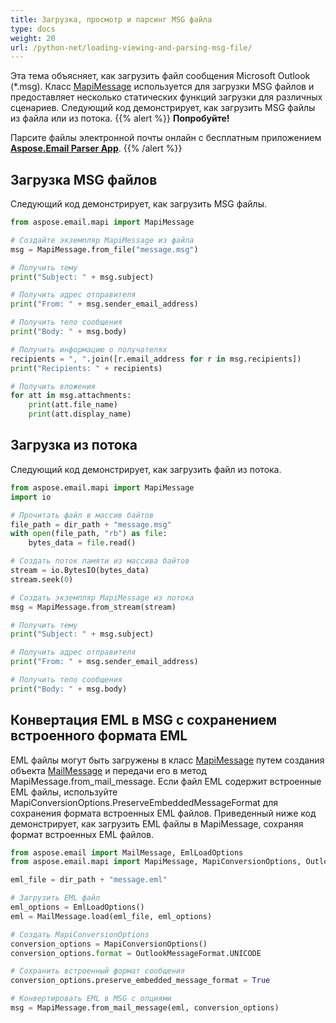 ```yaml
---
title: Загрузка, просмотр и парсинг MSG файла
type: docs
weight: 20
url: /python-net/loading-viewing-and-parsing-msg-file/
---
```



Эта тема объясняет, как загрузить файл сообщения Microsoft Outlook (*.msg). Класс [MapiMessage](https://reference.aspose.com/email/python-net/aspose.email.mapi/mapimessage/) используется для загрузки MSG файлов и предоставляет несколько статических функций загрузки для различных сценариев. Следующий код демонстрирует, как загрузить MSG файлы из файла или из потока.
{{% alert %}}
**Попробуйте!**

Парсите файлы электронной почты онлайн с бесплатным приложением [**Aspose.Email Parser App**](https://products.aspose.app/email/parser).
{{% /alert %}}
## **Загрузка MSG файлов**
Следующий код демонстрирует, как загрузить MSG файлы.

```py
from aspose.email.mapi import MapiMessage

# Создайте экземпляр MapiMessage из файла
msg = MapiMessage.from_file("message.msg")

# Получить тему
print("Subject: " + msg.subject)

# Получить адрес отправителя
print("From: " + msg.sender_email_address)

# Получить тело сообщения
print("Body: " + msg.body)

# Получить информацию о получателях
recipients = ", ".join([r.email_address for r in msg.recipients])
print("Recipients: " + recipients)

# Получить вложения
for att in msg.attachments:
    print(att.file_name)
    print(att.display_name)
```
## **Загрузка из потока**
Следующий код демонстрирует, как загрузить файл из потока.

```py
from aspose.email.mapi import MapiMessage
import io

# Прочитать файл в массив байтов
file_path = dir_path + "message.msg"
with open(file_path, "rb") as file:
    bytes_data = file.read()

# Создать поток памяти из массива байтов
stream = io.BytesIO(bytes_data)
stream.seek(0)

# Создать экземпляр MapiMessage из потока
msg = MapiMessage.from_stream(stream)

# Получить тему
print("Subject: " + msg.subject)

# Получить адрес отправителя
print("From: " + msg.sender_email_address)

# Получить тело сообщения
print("Body: " + msg.body)
```

## **Конвертация EML в MSG с сохранением встроенного формата EML**
EML файлы могут быть загружены в класс [MapiMessage](https://reference.aspose.com/email/python-net/aspose.email.mapi/mapimessage/) путем создания объекта [MailMessage](https://reference.aspose.com/email/python-net/aspose.email/mailmessage/) и передачи его в метод MapiMessage.from_mail_message. Если файл EML содержит встроенные EML файлы, используйте MapiConversionOptions.PreserveEmbeddedMessageFormat для сохранения формата встроенных EML файлов. Приведенный ниже код демонстрирует, как загрузить EML файлы в MapiMessage, сохраняя формат встроенных EML файлов.

```py
from aspose.email import MailMessage, EmlLoadOptions
from aspose.email.mapi import MapiMessage, MapiConversionOptions, OutlookMessageFormat

eml_file = dir_path + "message.eml"

# Загрузить EML файл
eml_options = EmlLoadOptions()
eml = MailMessage.load(eml_file, eml_options)

# Создать MapiConversionOptions
conversion_options = MapiConversionOptions()
conversion_options.format = OutlookMessageFormat.UNICODE

# Сохранить встроенный формат сообщения
conversion_options.preserve_embedded_message_format = True

# Конвертировать EML в MSG с опциями
msg = MapiMessage.from_mail_message(eml, conversion_options)
```